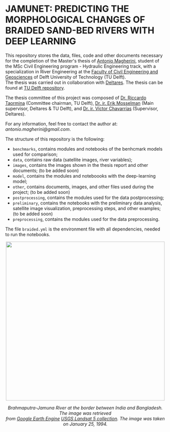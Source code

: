 # JAMUNET: PREDICTING THE MORPHOLOGICAL CHANGES OF BRAIDED SAND-BED RIVERS WITH DEEP LEARNING

This repository stores the data, files, code and other documents necessary for the completion of the Master's thesis of [Antonio Magherini](https://nl.linkedin.com/in/antonio-magherini-4349b2229),
student of the MSc Civil Engineering program - Hydraulic Engineering track, with a specialization in River Engineering 
at the [Faculty of Civil Engineering and Geosciences](https://www.tudelft.nl/citg) of Delft University of Technology (TU Delft).
\
The thesis was carried out in collaboration with [Deltares](https://www.deltares.nl/en). The thesis can be found at [TU Delft repository](https://repository.tudelft.nl/record/uuid:38ea0798-dd3d-4be2-b937-b80621957348).

The thesis committee of this project was composed of [Dr. Riccardo Taormina](https://www.tudelft.nl/citg/over-faculteit/afdelingen/watermanagement/medewerker/universitair-docent-onderwijzer/dr-riccardo-taormina) (Committee chairman, TU Delft), [Dr. ir. Erik Mosselman](https://www.deltares.nl/en/expertise/our-people/erik-mosselman) (Main supervisor, Deltares & TU Delft), and [Dr. ir. Víctor Chavarrías](https://www.deltares.nl/en/expertise/our-people/victor-chavarrias) (Supervisor, Deltares).

For any information, feel free to contact the author at: _antonio.magherini@gmail.com_.

The structure of this repository is the following:
- <code>benchmarks</code>, contains modules and notebooks of the benhcmark models used for comparison;
- <code>data</code>, contains raw data (satellite images, river variables);
- <code>images</code>, contains the images shown in the thesis report and other documents; (to be added soon)
- <code>model</code>, contains the modules and noteboooks with the deep-learning model;
- <code>other</code>, contains documents, images, and other files used during the project; (to be added soon)
- <code>postprocessing</code>, contains the modules used for the data postprocessing;
- <code>preliminary</code>, contains the notebooks with the preliminary data analysis, satellite image visualization, preprocessing steps, and other examples; (to be added soon)
- <code>preprocessing</code>, contains the modules used for the data preprocessing.

The file <code>braided.yml</code> is the environment file with all dependencies, needed to run the notebooks.

<p align="center" style="margin-top: 1px;">
    <!-- <img src="images\jamuna_narrow_.png" alt>  -->
    <img src=".\images\1994-01-25.png" width="500"> 
</p>

<p align="center">
    <!-- <em>Jamuna River. Image taken from <a href="https://earth.google.com/web/@24.90919263,90.84277199,340.42882201a,979110.75147048d,35y,-0h,0t,0r/data=OgMKATA">Google Earth</a></em> -->
    <em>Brahmaputra-Jamuna River at the border between India and Bangladesh. The image was retrieved<br>from <a href="https://earthengine.google.com/">Google Earth Engine</a> <a href="https://developers.google.com/earth-engine/datasets/catalog/LANDSAT_LT05_C02_T1_L2">USGS Landsat 5 collection</a>. The image was taken on January 25, 1994.</em>
</p>

